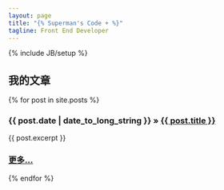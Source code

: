 ```yaml
---
layout: page
title: "{% Superman's Code + %}"
tagline: Front End Developer
---
```

{% include JB/setup %}

## 我的文章

<div>
  {% for post in site.posts %}
    <h3><span>{{ post.date | date_to_long_string }}</span> &raquo; <a href="{{ BASE_PATH }}{{ post.url }}">{{ post.title }}</a></h3>
    <div class="post-brief">
    {{ post.excerpt }}
    <h3 class="text-right"><a href="{{ BASE_PATH }}{{ post.url }}" >更多...</a></h3>
    </div>

  {% endfor %}
</div>


